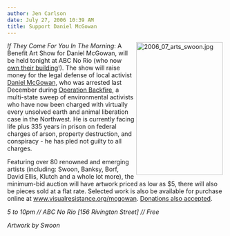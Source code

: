```yaml
---
author: Jen Carlson
date: July 27, 2006 10:39 AM
title: Support Daniel McGowan
---
```


<p><img alt="2006_07_arts_swoon.jpg" src="https://web.archive.org/web/20130424021833im_/http://www.gothamist.com/attachments/arts_jen/2006_07_arts_swoon.jpg" width="200" height="308" align="right" hspace="5"><em>If They Come For You In The Morning</em>: A Benefit Art Show for Daniel McGowan, will be held tonight at ABC No Rio (who now <a href="https://web.archive.org/web/20130424021833/http://www.thevillager.com/villager_166/artofthedealabc.html">own their building</a>!). The show will raise money for the legal defense of local activist <a href="https://web.archive.org/web/20130424021833/http://www.supportdaniel.org/">Daniel McGowan</a>, who was arrested last December during <a href="https://web.archive.org/web/20130424021833/http://en.wikipedia.org/wiki/Operation_Backfire_%28FBI%29">Operation Backfire</a>, a multi-state sweep of environmental activists who have now been charged with virtually every unsolved earth and animal liberation case in the Northwest. He is currently facing life plus 335 years in prison on federal charges of arson, property destruction, and conspiracy - he has pled not guilty to all charges. </p>

<p>Featuring over 80 renowned and emerging artists (including: Swoon, Banksy, Borf, David Ellis, Klutch and a whole lot more), the minimum-bid auction will have artwork priced as low as $5, there will also be pieces sold at a flat rate. Selected work is also be available for purchase online at <a href="https://web.archive.org/web/20130424021833/http://www.visualresistance.org/mcgowan">www.visualresistance.org/mcgowan</a>. <a href="https://web.archive.org/web/20130424021833/http://www.supportdaniel.org/morehelp/donations.html">Donations also accepted</a>.</p>

<p><em>5 to 10pm // ABC No Rio [156 Rivington Street] // Free</em></p><em>

</em><p><em>Artwork by Swoon</em></p>